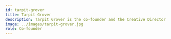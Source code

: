 ```yaml
---
id: tarpit-grover
title: Tarpit Grover
description: Tarpit Grover is the co-founder and the Creative Director of e9ine.
image: ../images/tarpit-grover.jpg
role: Co-founder
---
```


